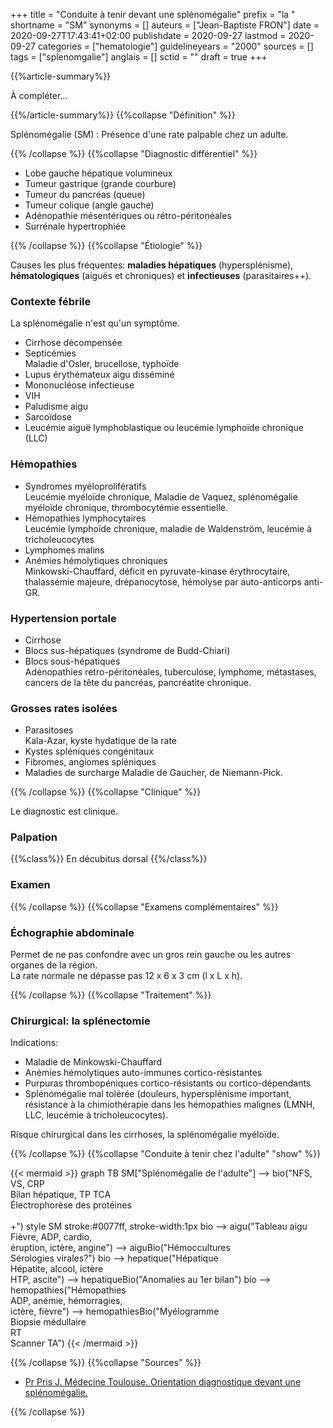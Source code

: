 +++
title = "Conduite à tenir devant une splénomégalie"
prefix = "la "
shortname = "SM"
synonyms = []
auteurs = ["Jean-Baptiste FRON"]
date = 2020-09-27T17:43:41+02:00
publishdate = 2020-09-27
lastmod = 2020-09-27
categories = ["hematologie"]
guidelineyears = "2000"
sources = []
tags = ["splenomgalie"]
anglais = []
sctid = ""
draft = true
+++

{{%article-summary%}}

À compléter...

{{%/article-summary%}}
{{%collapse "Définition" %}}

Splénomégalie (SM)
: Présence d'une rate palpable chez un adulte.

{{% /collapse %}}
{{%collapse "Diagnostic différentiel" %}}

- Lobe gauche hépatique volumineux
- Tumeur gastrique (grande courbure)
- Tumeur du pancréas (queue)
- Tumeur colique (angle gauche)
- Adénopathie mésentériques ou rétro-péritonéales
- Surrénale hypertrophiée

{{% /collapse %}}
{{%collapse "Étiologie" %}}

Causes les plus fréquentes: **maladies hépatiques** (hypersplénisme), **hématologiques** (aiguës et chroniques) et **infectieuses** (parasitaires++).

### Contexte fébrile

La splénomégalie n'est qu'un symptôme.

- Cirrhose décompensée
- Septicémies  
Maladie d'Osler, brucellose, typhoïde
- Lupus érythémateux aigu disséminé
- Mononucléose infectieuse
- VIH
- Paludisme aigu
- Sarcoïdose
- Leucémie aiguë lymphoblastique ou leucémie lymphoïde chronique (LLC)

### Hémopathies

- Syndromes myéloprolifératifs  
Leucémie myéloïde chronique, Maladie de Vaquez, splénomégalie myéloïde chronique, thrombocytémie essentielle.
- Hémopathies lymphocytaires  
Leucémie lymphoïde chronique, maladie de Waldenström, leucémie à tricholeucocytes
- Lymphomes malins
- Anémies hémolytiques chroniques  
Minkowski-Chauffard, déficit en pyruvate-kinase érythrocytaire, thalassémie  majeure, drépanocytose, hémolyse par auto-anticorps anti-GR.

### Hypertension portale

- Cirrhose
- Blocs sus-hépatiques (syndrome de Budd-Chiari)
- Blocs sous-hépatiques  
Adénopathies  retro-péritonéales, tuberculose, lymphome, métastases, cancers de la tête du pancréas, pancréatite chronique.

### Grosses rates isolées

- Parasitoses  
Kala-Azar, kyste hydatique de la rate
- Kystes spléniques congénitaux
- Fibromes, angiomes spléniques
- Maladies de surcharge
Maladie de Gaucher, de Niemann-Pick.

{{% /collapse %}}
{{%collapse "Clinique" %}}

Le diagnostic est clinique.

### Palpation

{{%class%}}
En décubitus dorsal
{{%/class%}}

### Examen

{{% /collapse %}}
{{%collapse "Examens complémentaires" %}}

### Échographie abdominale

Permet de ne pas confondre avec un gros rein gauche ou les autres organes de la région.  
La rate normale ne dépasse pas 12 x 6 x 3 cm (l x L x h).

{{% /collapse %}}
{{%collapse "Traitement" %}}

### Chirurgical: la splénectomie

Indications:

- Maladie de Minkowski-Chauffard
- Anémies hémolytiques auto-immunes cortico-résistantes
- Purpuras thrombopéniques cortico-résistants ou cortico-dépendants
- Splénomégalie mal tolérée (douleurs, hypersplénisme important, résistance à la chimiothérapie dans les hémopathies malignes (LMNH,  LLC, leucémie à tricholeucocytes).

Risque chirurgical dans  les  cirrhoses, la splénomégalie myéloïde.

{{% /collapse %}}
{{%collapse "Conduite à tenir chez l'adulte" "show" %}}

{{< mermaid >}}
graph TB
  SM["Splénomégalie de l'adulte"] --> bio("NFS, VS, CRP<br>Bilan hépatique, TP TCA<br>Électrophorèse des protéines<br><br>+")
  style SM stroke:#0077ff, stroke-width:1px
    bio --> aigu("Tableau aigu<br>Fièvre, ADP, cardio,<br>éruption, ictère, angine") --> aiguBio("Hémoccultures<br>Sérologies virales?")
    bio --> hepatique("Hépatique<br>Hépatite, alcool, ictère<br>HTP, ascite") --> hepatiqueBio("Anomalies au 1er bilan")
    bio --> hemopathies("Hémopathies<br>ADP, anémie, hémorragies,<br>ictère, fièvre") --> hemopathiesBio("Myélogramme<br>Biopsie médullaire<br>RT<br>Scanner TA")
{{< /mermaid >}}

{{% /collapse %}}
{{%collapse "Sources" %}}

- [Pr Pris J. Médecine Toulouse. Orientation diagnostique devant une splénomégalie.](http://www.medecine.ups-tlse.fr/dcem3/module14/332%20Orientation%20diagnostique%20devant%20une%20splenomegalie.pdf)

{{% /collapse %}}
